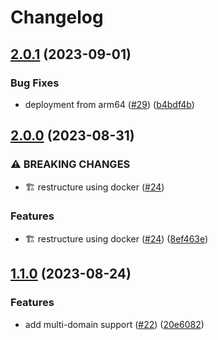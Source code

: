 # Changelog

## [2.0.1](https://github.com/j3ko/aws-certbot/compare/v2.0.0...v2.0.1) (2023-09-01)


### Bug Fixes

* deployment from arm64 ([#29](https://github.com/j3ko/aws-certbot/issues/29)) ([b4bdf4b](https://github.com/j3ko/aws-certbot/commit/b4bdf4b193c67462bbfb8ce04146ff753907bcd7))

## [2.0.0](https://github.com/j3ko/aws-certbot/compare/v1.1.0...v2.0.0) (2023-08-31)


### ⚠ BREAKING CHANGES

* 🏗 restructure using docker ([#24](https://github.com/j3ko/aws-certbot/issues/24))

### Features

* 🏗 restructure using docker ([#24](https://github.com/j3ko/aws-certbot/issues/24)) ([8ef463e](https://github.com/j3ko/aws-certbot/commit/8ef463e5893acdc6002c2bba317c1005ed3c3394))

## [1.1.0](https://github.com/j3ko/aws-certbot/compare/v1.0.0...v1.1.0) (2023-08-24)


### Features

* add multi-domain support ([#22](https://github.com/j3ko/aws-certbot/issues/22)) ([20e6082](https://github.com/j3ko/aws-certbot/commit/20e6082281e8a1cc215bccec41d95d264db5244f))
